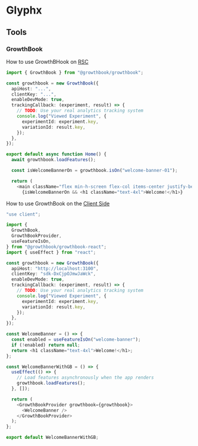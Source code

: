 # Glyphx

## Tools

### GrowthBook

How to use GrowthBHook on [RSC](https://docs.growthbook.io/guide/nextjs-and-growthbook#growthbook-on-nextjs-app-router)

```ts
import { GrowthBook } from "@growthbook/growthbook";

const growthbook = new GrowthBook({
  apiHost: "...",
  clientKey: "...",
  enableDevMode: true,
  trackingCallback: (experiment, result) => {
    // TODO: Use your real analytics tracking system
    console.log("Viewed Experiment", {
      experimentId: experiment.key,
      variationId: result.key,
    });
  },
});

export default async function Home() {
  await growthbook.loadFeatures();

  const isWelcomeBannerOn = growthbook.isOn("welcome-banner-01");

  return (
    <main className="flex min-h-screen flex-col items-center justify-between p-24">
      {isWelcomeBannerOn && <h1 className="text-4xl">Welcome!</h1>}
```

How to use GrowthBook on the [Client Side](https://docs.growthbook.io/guide/nextjs-and-growthbook#growthbook-on-nextjs-app-router)

```ts
"use client";

import {
  GrowthBook,
  GrowthBookProvider,
  useFeatureIsOn,
} from "@growthbook/growthbook-react";
import { useEffect } from "react";

const growthbook = new GrowthBook({
  apiHost: "http://localhost:3100",
  clientKey: "sdk-DxCjpOJmwJaWck",
  enableDevMode: true,
  trackingCallback: (experiment, result) => {
    // TODO: Use your real analytics tracking system
    console.log("Viewed Experiment", {
      experimentId: experiment.key,
      variationId: result.key,
    });
  },
});

const WelcomeBanner = () => {
  const enabled = useFeatureIsOn("welcome-banner");
  if (!enabled) return null;
  return <h1 className="text-4xl">Welcome!</h1>;
};

const WelcomeBannerWithGB = () => {
  useEffect(() => {
    // Load features asynchronously when the app renders
    growthbook.loadFeatures();
  }, []);

  return (
    <GrowthBookProvider growthbook={growthbook}>
      <WelcomeBanner />
    </GrowthBookProvider>
  );
};

export default WelcomeBannerWithGB;
```
